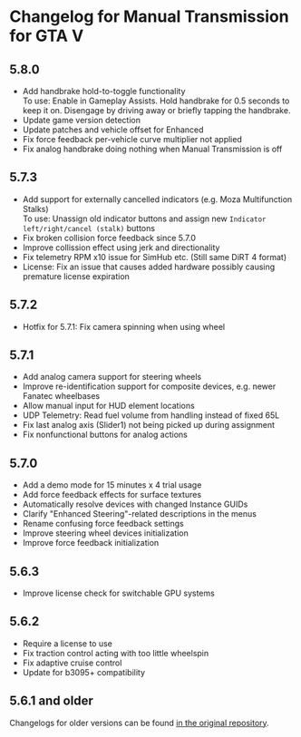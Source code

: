 # Changelog for Manual Transmission for GTA V

## 5.8.0

* Add handbrake hold-to-toggle functionality<br>
  To use: Enable in Gameplay Assists. Hold handbrake for 0.5 seconds to keep it on.
  Disengage by driving away or briefly tapping the handbrake.
* Update game version detection
* Update patches and vehicle offset for Enhanced
* Fix force feedback per-vehicle curve multiplier not applied
* Fix analog handbrake doing nothing when Manual Transmission is off

## 5.7.3

* Add support for externally cancelled indicators (e.g. Moza Multifunction Stalks)<br>
  To use: Unassign old indicator buttons and assign new
  `Indicator left/right/cancel (stalk)` buttons
* Fix broken collision force feedback since 5.7.0
* Improve collission effect using jerk and directionality
* Fix telemetry RPM x10 issue for SimHub etc. (Still same DiRT 4 format)
* License: Fix an issue that causes added hardware possibly causing premature license expiration

## 5.7.2

* Hotfix for 5.7.1: Fix camera spinning when using wheel

## 5.7.1

* Add analog camera support for steering wheels
* Improve re-identification support for composite devices, e.g. newer Fanatec wheelbases
* Allow manual input for HUD element locations
* UDP Telemetry: Read fuel volume from handling instead of fixed 65L
* Fix last analog axis (Slider1) not being picked up during assignment
* Fix nonfunctional buttons for analog actions

## 5.7.0

* Add a demo mode for 15 minutes x 4 trial usage
* Add force feedback effects for surface textures
* Automatically resolve devices with changed Instance GUIDs
* Clarify "Enhanced Steering"-related descriptions in the menus
* Rename confusing force feedback settings
* Improve steering wheel devices initialization
* Improve force feedback initialization

## 5.6.3

* Improve license check for switchable GPU systems

## 5.6.2

* Require a license to use
* Fix traction control acting with too little wheelspin
* Fix adaptive cruise control
* Update for b3095+ compatibility

## 5.6.1 and older

Changelogs for older versions can be found [in the original repository](https://github.com/ikt32/GTAVManualTransmission/blob/master/doc/changelog.md).
